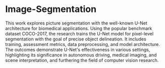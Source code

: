 # Image-Segmentation
This work explores picture segmentation with the well-known U-Net architecture for biomedical 
applications. Using the popular benchmark dataset COCO-2017, the research trains the U-Net model 
for pixel-level segmentation with the goal of precise object delineation. It includes training, assessment 
metrics, data preprocessing, and model architecture. The outcomes demonstrate U-Net's effectiveness 
in various settings, highlighting its significance in autonomous driving, medical imaging, and scene 
interpretation, and furthering the field of computer vision research.
